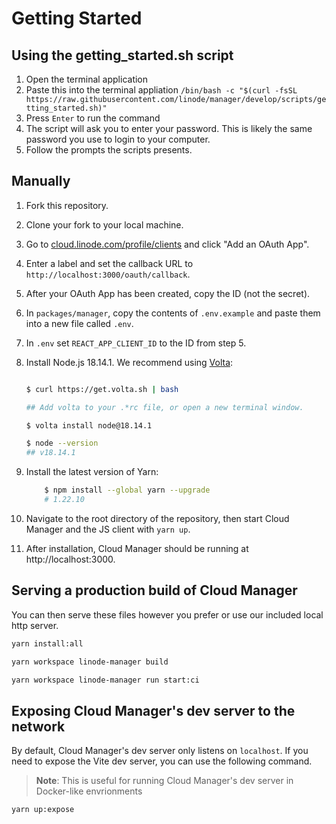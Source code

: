 # Getting Started

## Using the getting_started.sh script

1. Open the terminal application
2. Paste this into the terminal appliation `/bin/bash -c "$(curl -fsSL https://raw.githubusercontent.com/linode/manager/develop/scripts/getting_started.sh)"`
3. Press `Enter` to run the command
4. The script will ask you to enter your password. This is likely the same password you use to login to your computer.
5. Follow the prompts the scripts presents.

## Manually

1. Fork this repository.
2. Clone your fork to your local machine.
3. Go to [cloud.linode.com/profile/clients](https://cloud.linode.com/profile/clients) and click "Add an OAuth App".
4. Enter a label and set the callback URL to `http://localhost:3000/oauth/callback`.
5. After your OAuth App has been created, copy the ID (not the secret).
6. In `packages/manager`, copy the contents of `.env.example` and paste them into a new file called `.env`.
7. In `.env` set `REACT_APP_CLIENT_ID` to the ID from step 5.
8. Install Node.js 18.14.1. We recommend using [Volta](https://volta.sh/):

   ```bash

   $ curl https://get.volta.sh | bash

   ## Add volta to your .*rc file, or open a new terminal window.

   $ volta install node@18.14.1

   $ node --version
   ## v18.14.1

   ```

9. Install the latest version of Yarn:

   ```bash
       $ npm install --global yarn --upgrade
       # 1.22.10
   ```

10. Navigate to the root directory of the repository, then start Cloud Manager and the JS client with `yarn up`.
11. After installation, Cloud Manager should be running at http://localhost:3000.

## Serving a production build of Cloud Manager

You can then serve these files however you prefer or use our included local http server.

```bash
yarn install:all

yarn workspace linode-manager build

yarn workspace linode-manager run start:ci
```

## Exposing Cloud Manager's dev server to the network

By default, Cloud Manager's dev server only listens on `localhost`. If you need to
expose the Vite dev server, you can use the following command.

> **Note**: This is useful for running Cloud Manager's dev server in Docker-like envrionments

```bash
yarn up:expose
```